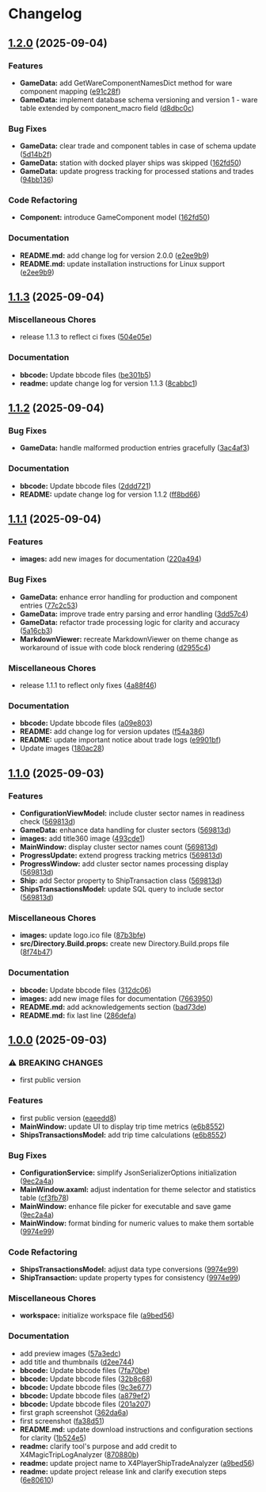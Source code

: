 # Changelog

## [1.2.0](https://github.com/chemodun/X4PlayerShipTradeAnalyzer/compare/v1.1.3...v1.2.0) (2025-09-04)


### Features

* **GameData:** add GetWareComponentNamesDict method for ware component mapping ([e91c28f](https://github.com/chemodun/X4PlayerShipTradeAnalyzer/commit/e91c28f9c576fb648b9b903e11efa557af14b02d))
* **GameData:** implement database schema versioning and version 1 - ware table extended by component_macro field ([d8dbc0c](https://github.com/chemodun/X4PlayerShipTradeAnalyzer/commit/d8dbc0c1b22b983570d03dbda376f3e106ed105a))


### Bug Fixes

* **GameData:** clear trade and component tables in case of schema update ([5d14b2f](https://github.com/chemodun/X4PlayerShipTradeAnalyzer/commit/5d14b2f36467924f70e4995da9d919310bca6c84))
* **GameData:** station with docked player ships was skipped ([162fd50](https://github.com/chemodun/X4PlayerShipTradeAnalyzer/commit/162fd501d6a3d134f46085ba588b5152bd4070e0))
* **GameData:** update progress tracking for processed stations and trades ([94bb136](https://github.com/chemodun/X4PlayerShipTradeAnalyzer/commit/94bb1362a41cd406e3fb8cd970d8d0843a86ccce))


### Code Refactoring

* **Component:** introduce GameComponent model ([162fd50](https://github.com/chemodun/X4PlayerShipTradeAnalyzer/commit/162fd501d6a3d134f46085ba588b5152bd4070e0))


### Documentation

* **README.md:** add change log for version 2.0.0 ([e2ee9b9](https://github.com/chemodun/X4PlayerShipTradeAnalyzer/commit/e2ee9b93efd96d051da90f730e7e1f0b135a2b5c))
* **README.md:** update installation instructions for Linux support ([e2ee9b9](https://github.com/chemodun/X4PlayerShipTradeAnalyzer/commit/e2ee9b93efd96d051da90f730e7e1f0b135a2b5c))

## [1.1.3](https://github.com/chemodun/X4PlayerShipTradeAnalyzer/compare/v1.1.2...v1.1.3) (2025-09-04)


### Miscellaneous Chores

* release 1.1.3 to reflect ci fixes ([504e05e](https://github.com/chemodun/X4PlayerShipTradeAnalyzer/commit/504e05e19e2ff84c64ac491d2762f4574ba845c3))


### Documentation

* **bbcode:** Update bbcode files ([be301b5](https://github.com/chemodun/X4PlayerShipTradeAnalyzer/commit/be301b59cc3cfa6234337d508e0923d973bf5bc7))
* **readme:** update change log for version 1.1.3 ([8cabbc1](https://github.com/chemodun/X4PlayerShipTradeAnalyzer/commit/8cabbc17fa243798c4dd09a7b954b0959a5c61fb))

## [1.1.2](https://github.com/chemodun/X4PlayerShipTradeAnalyzer/compare/v1.1.1...v1.1.2) (2025-09-04)


### Bug Fixes

* **GameData:** handle malformed production entries gracefully ([3ac4af3](https://github.com/chemodun/X4PlayerShipTradeAnalyzer/commit/3ac4af3a70e15d9ad5d9a66f3caec4770addba89))


### Documentation

* **bbcode:** Update bbcode files ([2ddd721](https://github.com/chemodun/X4PlayerShipTradeAnalyzer/commit/2ddd721d2190950fde73fcbc482955f240a9cdb7))
* **README:** update change log for version 1.1.2 ([ff8bd66](https://github.com/chemodun/X4PlayerShipTradeAnalyzer/commit/ff8bd66afdf750c40ae85364d3799f0915fd00cf))

## [1.1.1](https://github.com/chemodun/X4PlayerShipTradeAnalyzer/compare/v1.1.0...v1.1.1) (2025-09-04)


### Features

* **images:** add new images for documentation ([220a494](https://github.com/chemodun/X4PlayerShipTradeAnalyzer/commit/220a494befcd18798efa2697bc86a638906b0fcd))


### Bug Fixes

* **GameData:** enhance error handling for production and component entries ([77c2c53](https://github.com/chemodun/X4PlayerShipTradeAnalyzer/commit/77c2c53099f04f030fdb84224fe41def48124d0c))
* **GameData:** improve trade entry parsing and error handling ([3dd57c4](https://github.com/chemodun/X4PlayerShipTradeAnalyzer/commit/3dd57c4ee96f4c2d7bda9bdef2ed60e1972e703f))
* **GameData:** refactor trade processing logic for clarity and accuracy ([5a16cb3](https://github.com/chemodun/X4PlayerShipTradeAnalyzer/commit/5a16cb3b694143c3babd8eb56370002bbe5d0d42))
* **MarkdownViewer:** recreate MarkdownViewer on theme change as workaround of issue with code block rendering ([d2955c4](https://github.com/chemodun/X4PlayerShipTradeAnalyzer/commit/d2955c4b48e131c5bdc1e4f7ffc525165447cc35))


### Miscellaneous Chores

* release 1.1.1 to reflect only fixes ([4a88f46](https://github.com/chemodun/X4PlayerShipTradeAnalyzer/commit/4a88f46a4450384cbe6c4b96d13dd0db6354b98a))


### Documentation

* **bbcode:** Update bbcode files ([a09e803](https://github.com/chemodun/X4PlayerShipTradeAnalyzer/commit/a09e80391adedc63784e91af2f6e22aebf6e68fe))
* **README:** add change log for version updates ([f54a386](https://github.com/chemodun/X4PlayerShipTradeAnalyzer/commit/f54a386a254b4f23059f178d380a555482d51b0a))
* **README:** update important notice about trade logs ([e9901bf](https://github.com/chemodun/X4PlayerShipTradeAnalyzer/commit/e9901bffeb849f757c46c9f1ef6d7c99439dd579))
* Update images ([180ac28](https://github.com/chemodun/X4PlayerShipTradeAnalyzer/commit/180ac282e17f4c01cd23856c5c63cdcd104e202d))

## [1.1.0](https://github.com/chemodun/X4PlayerShipTradeAnalyzer/compare/v1.0.0...v1.1.0) (2025-09-03)


### Features

* **ConfigurationViewModel:** include cluster sector names in readiness check ([569813d](https://github.com/chemodun/X4PlayerShipTradeAnalyzer/commit/569813d01327876b9a71c11399abdc4f99354278))
* **GameData:** enhance data handling for cluster sectors ([569813d](https://github.com/chemodun/X4PlayerShipTradeAnalyzer/commit/569813d01327876b9a71c11399abdc4f99354278))
* **images:** add title360 image ([493cde1](https://github.com/chemodun/X4PlayerShipTradeAnalyzer/commit/493cde193cf880df7f4af61be54744819a06dc1d))
* **MainWindow:** display cluster sector names count ([569813d](https://github.com/chemodun/X4PlayerShipTradeAnalyzer/commit/569813d01327876b9a71c11399abdc4f99354278))
* **ProgressUpdate:** extend progress tracking metrics ([569813d](https://github.com/chemodun/X4PlayerShipTradeAnalyzer/commit/569813d01327876b9a71c11399abdc4f99354278))
* **ProgressWindow:** add cluster sector names processing display ([569813d](https://github.com/chemodun/X4PlayerShipTradeAnalyzer/commit/569813d01327876b9a71c11399abdc4f99354278))
* **Ship:** add Sector property to ShipTransaction class ([569813d](https://github.com/chemodun/X4PlayerShipTradeAnalyzer/commit/569813d01327876b9a71c11399abdc4f99354278))
* **ShipsTransactionsModel:** update SQL query to include sector ([569813d](https://github.com/chemodun/X4PlayerShipTradeAnalyzer/commit/569813d01327876b9a71c11399abdc4f99354278))


### Miscellaneous Chores

* **images:** update logo.ico file ([87b3bfe](https://github.com/chemodun/X4PlayerShipTradeAnalyzer/commit/87b3bfe1f1bb30bb7c40523cedc286325a3b6040))
* **src/Directory.Build.props:** create new Directory.Build.props file ([8f74b47](https://github.com/chemodun/X4PlayerShipTradeAnalyzer/commit/8f74b47a0e7bf2a911f9c434b2221b990ec8a271))


### Documentation

* **bbcode:** Update bbcode files ([312dc06](https://github.com/chemodun/X4PlayerShipTradeAnalyzer/commit/312dc06cb928392a0f4ac054ffdd00abb734068b))
* **images:** add new image files for documentation ([7663950](https://github.com/chemodun/X4PlayerShipTradeAnalyzer/commit/7663950401a1b90220f973f0651d38b1f5b6d398))
* **README.md:** add acknowledgements section ([bad73de](https://github.com/chemodun/X4PlayerShipTradeAnalyzer/commit/bad73deab5e105a172a33616eb87268cdc3688eb))
* **README.md:** fix last line ([286defa](https://github.com/chemodun/X4PlayerShipTradeAnalyzer/commit/286defa11cd9f1a574561dd08f7efbe33be979a8))

## [1.0.0](https://github.com/chemodun/X4PlayerShipTradeAnalyzer/compare/v0.1.0...v1.0.0) (2025-09-03)


### ⚠ BREAKING CHANGES

* first public version

### Features

* first public version ([eaeedd8](https://github.com/chemodun/X4PlayerShipTradeAnalyzer/commit/eaeedd8feea96d885cb014078be5bf437e71b748))
* **MainWindow:** update UI to display trip time metrics ([e6b8552](https://github.com/chemodun/X4PlayerShipTradeAnalyzer/commit/e6b85520b0012d8fea4e4f1beff87b3527cfb91a))
* **ShipsTransactionsModel:** add trip time calculations ([e6b8552](https://github.com/chemodun/X4PlayerShipTradeAnalyzer/commit/e6b85520b0012d8fea4e4f1beff87b3527cfb91a))


### Bug Fixes

* **ConfigurationService:** simplify JsonSerializerOptions initialization ([9ec2a4a](https://github.com/chemodun/X4PlayerShipTradeAnalyzer/commit/9ec2a4a97a6389a10fc47ec9d1c48985298c5854))
* **MainWindow.axaml:** adjust indentation for theme selector and statistics table ([cf3fb78](https://github.com/chemodun/X4PlayerShipTradeAnalyzer/commit/cf3fb783ece00d076014b73aa46f8b4fa1c5ba64))
* **MainWindow:** enhance file picker for executable and save game ([9ec2a4a](https://github.com/chemodun/X4PlayerShipTradeAnalyzer/commit/9ec2a4a97a6389a10fc47ec9d1c48985298c5854))
* **MainWindow:** format binding for numeric values to make them sortable ([9974e99](https://github.com/chemodun/X4PlayerShipTradeAnalyzer/commit/9974e99179ece78cf739840c80d1e3ec1cdf48ab))


### Code Refactoring

* **ShipsTransactionsModel:** adjust data type conversions ([9974e99](https://github.com/chemodun/X4PlayerShipTradeAnalyzer/commit/9974e99179ece78cf739840c80d1e3ec1cdf48ab))
* **ShipTransaction:** update property types for consistency ([9974e99](https://github.com/chemodun/X4PlayerShipTradeAnalyzer/commit/9974e99179ece78cf739840c80d1e3ec1cdf48ab))


### Miscellaneous Chores

* **workspace:** initialize workspace file ([a9bed56](https://github.com/chemodun/X4PlayerShipTradeAnalyzer/commit/a9bed5617bc3b3ac508b0b6d134094b8a2c4ba3d))


### Documentation

* add preview images ([57a3edc](https://github.com/chemodun/X4PlayerShipTradeAnalyzer/commit/57a3edc4b755816844c1004fdc63a13a7939f47a))
* add title and thumbnails ([d2ee744](https://github.com/chemodun/X4PlayerShipTradeAnalyzer/commit/d2ee7443fe6c5716d7a2df2b0ddf34368676e146))
* **bbcode:** Update bbcode files ([7fa70be](https://github.com/chemodun/X4PlayerShipTradeAnalyzer/commit/7fa70beec03e552d1a574552abdb5a30a8856427))
* **bbcode:** Update bbcode files ([32b8c68](https://github.com/chemodun/X4PlayerShipTradeAnalyzer/commit/32b8c68c5c7bb75b763cb5541da530bcc3a07eeb))
* **bbcode:** Update bbcode files ([9c3e677](https://github.com/chemodun/X4PlayerShipTradeAnalyzer/commit/9c3e677c1784fafdf2fd7c32e18e02db42efcf2c))
* **bbcode:** Update bbcode files ([a879ef2](https://github.com/chemodun/X4PlayerShipTradeAnalyzer/commit/a879ef21d5df17d73d759e747718e6ab9ba2c7fe))
* **bbcode:** Update bbcode files ([201a207](https://github.com/chemodun/X4PlayerShipTradeAnalyzer/commit/201a2077bdd76aa3819c8b17a471867b52307d8c))
* first graph screenshot ([362da6a](https://github.com/chemodun/X4PlayerShipTradeAnalyzer/commit/362da6ae0f9b861128440ac5525c739f64f265e8))
* first screenshot ([fa38d51](https://github.com/chemodun/X4PlayerShipTradeAnalyzer/commit/fa38d51f631de0ee53ebbf3e13fa1c5599e796a2))
* **README.md:** update download instructions and configuration sections for clarity ([1b524e5](https://github.com/chemodun/X4PlayerShipTradeAnalyzer/commit/1b524e5337f18f571ad99201cda0a8d7025ee48b))
* **readme:** clarify tool's purpose and add credit to X4MagicTripLogAnalyzer ([870880b](https://github.com/chemodun/X4PlayerShipTradeAnalyzer/commit/870880b6f97d9390bf3e15e9ceec9434cc2b278e))
* **readme:** update project name to X4PlayerShipTradeAnalyzer ([a9bed56](https://github.com/chemodun/X4PlayerShipTradeAnalyzer/commit/a9bed5617bc3b3ac508b0b6d134094b8a2c4ba3d))
* **readme:** update project release link and clarify execution steps ([6e80610](https://github.com/chemodun/X4PlayerShipTradeAnalyzer/commit/6e80610988a953010fbbc1dbba029a96bcafcba3))
